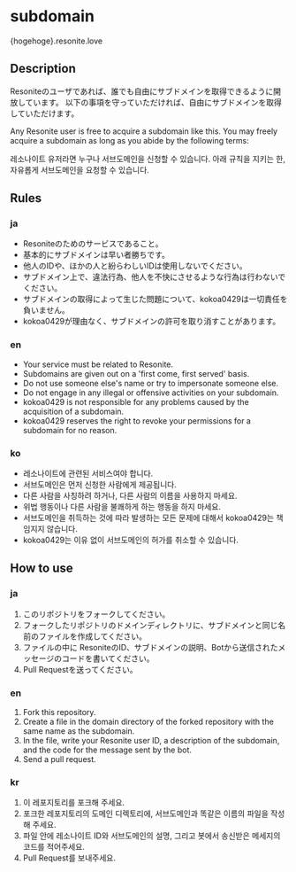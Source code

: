 # subdomain
{hogehoge}.resonite.love

## Description
Resoniteのユーザであれば、誰でも自由にサブドメインを取得できるように開放しています。
以下の事項を守っていただければ、自由にサブドメインを取得していただけます。

Any Resonite user is free to acquire a subdomain like this.
You may freely acquire a subdomain as long as you abide by the following terms:

레소나이트 유저라면 누구나 서브도메인을 신청할 수 있습니다.
아래 규칙을 지키는 한, 자유롭게 서브도메인을 요청할 수 있습니다.

## Rules
### ja
- Resoniteのためのサービスであること。
- 基本的にサブドメインは早い者勝ちです。
- 他人のIDや、ほかの人と紛らわしいIDは使用しないでください。
- サブドメイン上で、違法行為、他人を不快にさせるような行為は行わないでください。
- サブドメインの取得によって生じた問題について、kokoa0429は一切責任を負いません。
- kokoa0429が理由なく、サブドメインの許可を取り消すことがあります。
### en
- Your service must be related to Resonite.
- Subdomains are given out on a 'first come, first served' basis.
- Do not use someone else's name or try to impersonate someone else.
- Do not engage in any illegal or offensive activities on your subdomain.
- kokoa0429 is not responsible for any problems caused by the acquisition of a subdomain.
- kokoa0429 reserves the right to revoke your permissions for a subdomain for no reason.
### ko
- 레소나이트에 관련된 서비스여야 합니다.
- 서브도메인은 먼저 신청한 사람에게 제공됩니다.
- 다른 사람을 사칭하려 하거나, 다른 사람의 이름을 사용하지 마세요.
- 위법 행동이나 다른 사람을 불쾌하게 하는 행동을 하지 마세요.
- 서브도메인을 취득하는 것에 따라 발생하는 모든 문제에 대해서 kokoa0429는 책임지지 않습니다.
- kokoa0429는 이유 없이 서브도메인의 허가를 취소할 수 있습니다.

## How to use
### ja
1. このリポジトリをフォークしてください。
2. フォークしたリポジトリのドメインディレクトリに、サブドメインと同じ名前のファイルを作成してください。
3. ファイルの中に ResoniteのID、サブドメインの説明、Botから送信されたメッセージのコードを書いてください。
4. Pull Requestを送ってください。
### en
1. Fork this repository. 
2. Create a file in the domain directory of the forked repository with the same name as the subdomain.
3. In the file, write your Resonite user ID, a description of the subdomain, and the code for the message sent by the bot.
4. Send a pull request.
### kr
1. 이 레포지토리를 포크해 주세요.
2. 포크한 레포지토리의 도메인 디렉토리에, 서브도메인과 똑같은 이름의 파일을 작성해 주세요.
3. 파일 안에 레소나이트 ID와 서브도메인의 설명, 그리고 봇에서 송신받은 메세지의 코드를 적어주세요.
4. Pull Request를 보내주세요.
